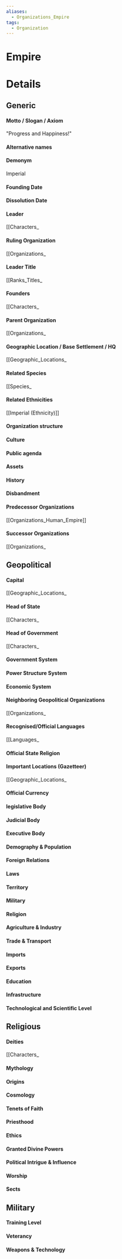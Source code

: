 ```yaml
---
aliases:
  - Organizations_Empire
tags:
  - Organization
---
```

# Empire


# Details

## Generic
#### Motto / Slogan / Axiom
"Progress and Happiness!"
#### Alternative names
#### Demonym
Imperial
#### Founding Date
#### Dissolution Date
#### Leader
[[Characters_
#### Ruling Organization
[[Organizations_
#### Leader Title
[[Ranks_Titles_
#### Founders
[[Characters_
#### Parent Organization
[[Organizations_
#### Geographic Location / Base Settlement / HQ
[[Geographic_Locations_
#### Related Species
[[Species_
#### Related Ethnicities
[[Imperial (Ethnicity)]]
#### Organization structure
#### Culture
#### Public agenda
#### Assets
#### History
#### Disbandment
#### Predecessor Organizations
[[Organizations_Human_Empire]]
#### Successor Organizations
[[Organizations_
## Geopolitical
#### Capital
[[Geographic_Locations_
#### Head of State
[[Characters_
#### Head of Government
[[Characters_
#### Government System
#### Power Structure System
#### Economic System
#### Neighboring Geopolitical Organizations
[[Organizations_
#### Recognised/Official Languages
[[Languages_
#### Official State Religion
#### Important Locations (Gazetteer)
[[Geographic_Locations_
#### Official Currency
#### legislative Body
#### Judicial Body
#### Executive Body
#### Demography & Population
#### Foreign Relations
#### Laws
#### Territory
#### Military
#### Religion
#### Agriculture & Industry
#### Trade & Transport
#### Imports
#### Exports
#### Education
#### Infrastructure
#### Technological and Scientific Level
## Religious
#### Deities
[[Characters_
#### Mythology
#### Origins
#### Cosmology
#### Tenets of Faith
#### Priesthood
#### Ethics
#### Granted Divine Powers
#### Political Intrigue & Influence
#### Worship
#### Sects
## Military
#### Training Level
#### Veterancy
#### Weapons & Technology
